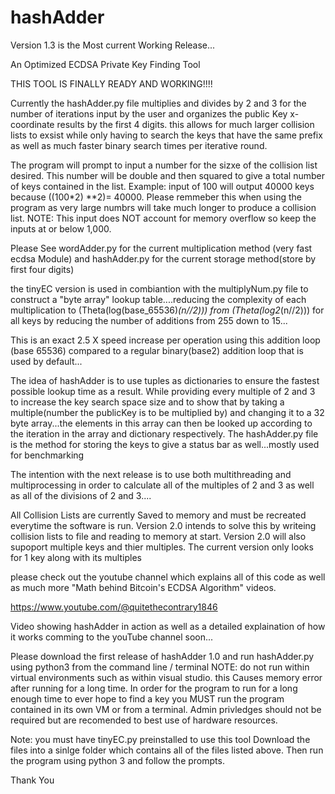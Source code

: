 # hashAdder

Version 1.3 is the Most current Working Release...

An Optimized ECDSA Private Key Finding Tool

THIS TOOL IS FINALLY READY AND WORKING!!!!

Currently the hashAdder.py file multiplies and divides by 2 and 3 for the number of iterations input by the user and organizes the public Key x-coordinate results by the first 4 digits.
this allows for much larger collision lists to exsist while only having to search the keys that have the same prefix as well as much faster binary search times per iterative round.

The program will prompt to input a number for the sizxe of the collision list desired. This number will be double and then squared to give a total number of keys contained in the list.
Example: input of 100 will output 40000 keys because ((100*2) **2)= 40000. Please remmeber this when using the program as very large numbrs will take much longer to produce a collision list.
NOTE: This input does NOT account for memory overflow so keep the inputs at or below 1,000.

Please See wordAdder.py for the current multiplication method (very fast ecdsa Module) and hashAdder.py for the current storage method(store by first four digits)

the tinyEC version is used in combiantion with the multiplyNum.py file to construct a "byte array" lookup table....reducing the complexity of each
multiplication to (Theta(log(base_65536)*(n//2))) from (Theta(log2*(n//2))) for all keys by reducing the number of additions from 255 down to 15...

This is an exact 2.5 X speed increase per operation using this addition loop (base 65536) compared to a regular binary(base2) addition loop that is used by default...

The idea of hashAdder is to use tuples as dictionaries to ensure the fastest possible lookup time as a result. While providing every multiple of 2 and 3 to increase the key search space size and to show that by taking a multiple(number the publicKey is to be multiplied by) and changing it to a 32 byte array...the elements in this array
can then be looked up according to the iteration in the array and dictionary respectively.
The hashAdder.py file is the method for storing the keys to give a status bar as well...mostly used for benchmarking

The intention with the next release is to use both multithreading and multiprocessing in order to calculate all of the multiples of 2 and 3 as well as all of the 
divisions of 2 and 3....

All Collision Lists are currently Saved to memory and must be recreated everytime the software is run. Version 2.0 intends to solve this by writeing collision lists to file and reading to memory at start.
Version 2.0 will also supoport multiple keys and thier multiples. The current version only looks for 1 key along with its multiples

please check out the youtube channel which explains all of this code as well as much more "Math behind Bitcoin's ECDSA Algorithm" videos.

https://www.youtube.com/@quitethecontrary1846

Video showing hashAdder in action as well as a detailed explaination of how it works comming to the youTube channel soon...

Please download the first release of hashAdder 1.0 and run hashAdder.py using python3 from the command line / terminal
NOTE: do not run within virtual environments such as within visual studio. this Causes memory error after running for a long time. In order for the program to run for a long enough time to ever hope to find a key you MUST run the program contained in its own VM or from a terminal. Admin privledges should not be required but are recomended to best use of hardware resources.

Note: you must have tinyEC.py preinstalled to use this tool
Download the files into a sinlge folder which contains all of the files listed above. Then run the program using python 3 and follow the prompts.

Thank You
